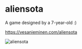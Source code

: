 # aliensota
A game designed by a 7-year-old :)

https://vesanieminen.com/aliensota

![aliensota](https://user-images.githubusercontent.com/108755/113972801-ec529d00-9843-11eb-869e-7d3d979d98fa.png)
